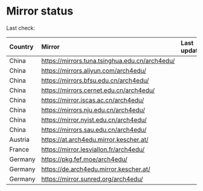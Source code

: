 <script src="./time.js"></script>
# Mirror status
Last check: <script type="text/javascript">localize(1712636537.9724002);</script>

|Country|Mirror|Last update|
|:------|:-----|:----------|
|China|https://mirrors.tuna.tsinghua.edu.cn/arch4edu/|<script type="text/javascript">localize(1712601313);</script>|
|China|https://mirrors.aliyun.com/arch4edu/|<script type="text/javascript">localize(1712601455);</script>|
|China|https://mirrors.bfsu.edu.cn/arch4edu/|<script type="text/javascript">localize(1712601455);</script>|
|China|https://mirrors.cernet.edu.cn/arch4edu/|<script type="text/javascript">localize(1712601455);</script>|
|China|https://mirror.iscas.ac.cn/arch4edu/|<script type="text/javascript">localize(1712601313);</script>|
|China|https://mirrors.nju.edu.cn/arch4edu/|<script type="text/javascript">localize(1712601455);</script>|
|China|https://mirror.nyist.edu.cn/arch4edu/|<script type="text/javascript">localize(1712601455);</script>|
|China|https://mirrors.sau.edu.cn/arch4edu/|<script type="text/javascript">localize(1712601455);</script>|
|Austria|https://at.arch4edu.mirror.kescher.at/|<script type="text/javascript">localize(1712601455);</script>|
|France|https://mirror.lesviallon.fr/arch4edu/|<script type="text/javascript">localize(1712601313);</script>|
|Germany|https://pkg.fef.moe/arch4edu/|<script type="text/javascript">localize(1712601455);</script>|
|Germany|https://de.arch4edu.mirror.kescher.at/|<script type="text/javascript">localize(1712601455);</script>|
|Germany|https://mirror.sunred.org/arch4edu/|<script type="text/javascript">localize(1712601455);</script>|

<script src="./tablefilter/tablefilter.js"></script>
<script src="./table.js"></script>